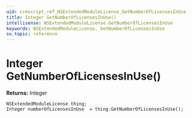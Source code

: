 ```yaml
---
uid: crmscript_ref_NSExtendedModuleLicense_GetNumberOfLicensesInUse
title: Integer GetNumberOfLicensesInUse()
intellisense: NSExtendedModuleLicense.GetNumberOfLicensesInUse
keywords: NSExtendedModuleLicense, GetNumberOfLicensesInUse
so.topic: reference
---
```


# Integer GetNumberOfLicensesInUse()

**Returns:** Integer

```crmscript
NSExtendedModuleLicense thing;
Integer numberOfLicensesInUse  = thing.GetNumberOfLicensesInUse();
```

